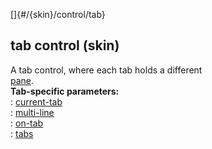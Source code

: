 []{#/{skin}/control/tab}    
## tab control (skin)    
A tab control, where each tab holds a different    
[pane](ref/%7Bskin%7D/control/main).    
**Tab-specific parameters:**    
:   [current-tab](ref/%7Bskin%7D/param/current-tab)    
:   [multi-line](ref/%7Bskin%7D/param/multi-line)    
:   [on-tab](ref/%7Bskin%7D/param/on-tab)    
:   [tabs](ref/%7Bskin%7D/param/tabs)  